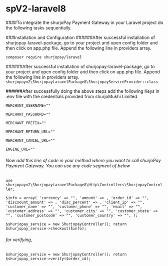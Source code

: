 # spV2-laravel8
####To integrate the shurjoPay Payment Gateway in your Laravel project do the following tasks sequentially.

###Installation and Configuration 
######After successful installation of shurjopay-laravel-package, go to your project and open config folder and then click on app.php file. Append the following line in providers array.


``composer require shurjopay/laravel
``

######After successful installation of shurjopay-laravel-package, go to your project and open config folder and then click on app.php file. Append the following line in providers array.
``
shurjopayv2\ShurjopayLaravelPackage8\ShurjopayServiceProvider::class
``

######After successfully doing the above steps add the following Keys in .env file with the credentials provided from shurjoMukhi Limited

``MERCHANT_USERNAME=""  
``

``MERCHANT_PASSWORD=""
``

``MERCHANT_PREFIX=""
``

``MERCHANT_RETURN_URL=""
``

``MERCHANT_CANCEL_URL=""
``

``ENGINE_URL=""
``
###### Now add this line of code in your method where you want to call shurjoPay Payment Gateway. You can use any code segment of below

``
use shurjopayv2\ShurjopayLaravelPackage8\Http\Controllers\ShurjopayController;
``

``$info = array(
'currency' => "",
'amount' => ,
'order_id' => "",
'discsount_amount' => ,
'disc_percent' => ,
'client_ip' => "",
'customer_name' => "",
'customer_phone' => "",
'email' => "",
'customer_address' => "",
'customer_city' => "",
'customer_state' => "",
'customer_postcode' => "",
'customer_country' => "",
);``

``$shurjopay_service = new ShurjopayController();
return $shurjopay_service->checkout($info);``

###### for verifying,

``$shurjopay_service = new ShurjopayController();
return $shurjopay_service->verify($order_id);``